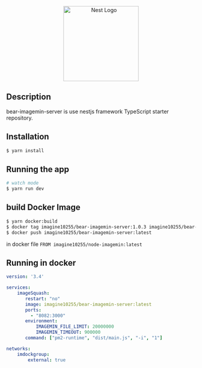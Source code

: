 <p align="center">
  <a href="http://nestjs.com/" target="blank"><img src="https://nestjs.com/img/logo-small.svg" width="200" alt="Nest Logo" /></a>
</p>

[circleci-image]: https://img.shields.io/circleci/build/github/nestjs/nest/master?token=abc123def456
[circleci-url]: https://circleci.com/gh/nestjs/nest

## Description

bear-imagemin-server is use nestjs framework TypeScript starter repository.

## Installation

```bash
$ yarn install
```

## Running the app

```bash
# watch mode
$ yarn run dev
```


## build Docker Image

```bash
$ yarn docker:build
$ docker tag imagine10255/bear-imagemin-server:1.0.3 imagine10255/bear-imagemin-server:latest
$ docker push imagine10255/bear-imagemin-server:latest
```

in docker file `FROM imagine10255/node-imagemin:latest`



## Running in docker

```yaml
version: '3.4'

services:
    imageSquash:
       restart: "no"
       image: imagine10255/bear-imagemin-server:latest
       ports:
         - "8082:3000"
       environment:
           IMAGEMIN_FILE_LIMIT: 20000000
           IMAGEMIN_TIMEOUT: 900000
       command: ["pm2-runtime", "dist/main.js", "-i", "1"]

networks:
    imdockgroup:
        external: true
```

